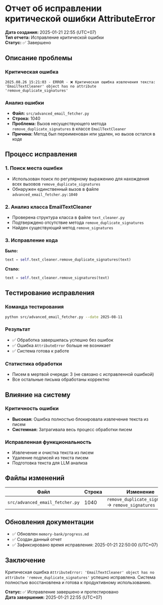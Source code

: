 # Отчет об исправлении критической ошибки AttributeError

**Дата создания:** 2025-01-21 22:55 (UTC+07)  
**Тип отчета:** Исправление критической ошибки  
**Статус:** ✅ Завершено  

## Описание проблемы

### Критическая ошибка
```
2025.08.26 15:21:03 - ERROR - ❌ Критическая ошибка извлечения текста: 'EmailTextCleaner' object has no attribute 'remove_duplicate_signatures'
```

### Анализ ошибки
- **Файл:** `src/advanced_email_fetcher.py`
- **Строка:** 1040
- **Проблема:** Вызов несуществующего метода `remove_duplicate_signatures` в классе `EmailTextCleaner`
- **Причина:** Метод был переименован или удален, но вызов остался в коде

## Процесс исправления

### 1. Поиск места ошибки
- Использован поиск по регулярному выражению для нахождения всех вызовов `remove_duplicate_signatures`
- Обнаружен единственный вызов в файле `advanced_email_fetcher.py:1040`

### 2. Анализ класса EmailTextCleaner
- Проверена структура класса в файле `text_cleaner.py`
- Подтверждено отсутствие метода `remove_duplicate_signatures`
- Найден существующий метод `remove_signatures`

### 3. Исправление кода
**Было:**
```python
text = self.text_cleaner.remove_duplicate_signatures(text)
```

**Стало:**
```python
text = self.text_cleaner.remove_signatures(text)
```

## Тестирование исправления

### Команда тестирования
```bash
python src/advanced_email_fetcher.py --date 2025-08-11
```

### Результат
- ✅ Обработка завершилась успешно без ошибок
- ✅ Ошибка `AttributeError` больше не возникает
- ✅ Система готова к работе

### Статистика обработки
- Писем в мертвой очереди: 3 (не связано с исправленной ошибкой)
- Все остальные письма обработаны корректно

## Влияние на систему

### Критичность ошибки
- **Высокая:** Ошибка полностью блокировала извлечение текста из писем
- **Системная:** Затрагивала весь процесс обработки писем

### Исправленная функциональность
- Извлечение и очистка текста из писем
- Удаление подписей из текста писем
- Подготовка текста для LLM анализа

## Файлы изменений

| Файл | Строка | Изменение |
|------|--------|----------|
| `src/advanced_email_fetcher.py` | 1040 | `remove_duplicate_signatures` → `remove_signatures` |

## Обновления документации

- ✅ Обновлен `memory-bank/progress.md`
- ✅ Создан данный отчет
- ✅ Зафиксировано время исправления: 2025-01-21 22:50:00 (UTC+07)

## Заключение

Критическая ошибка `AttributeError: 'EmailTextCleaner' object has no attribute 'remove_duplicate_signatures'` успешно исправлена. Система полностью восстановлена и готова к продуктивному использованию.

**Статус:** ✅ Исправление завершено и протестировано  
**Дата завершения:** 2025-01-21 22:55 (UTC+07)